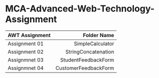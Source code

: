 # MCA-Advanced-Web-Technology-Assignment

| AWT Assignment | Folder Name |
| :-- | --: |
| Assignment 01 | SimpleCalculator |
| Assignment 02 | StringConcatenation |
| Assignmnet 03 | StudentFeedbackForm |
| Assignmnet 04 | CustomerFeedbackForm |
